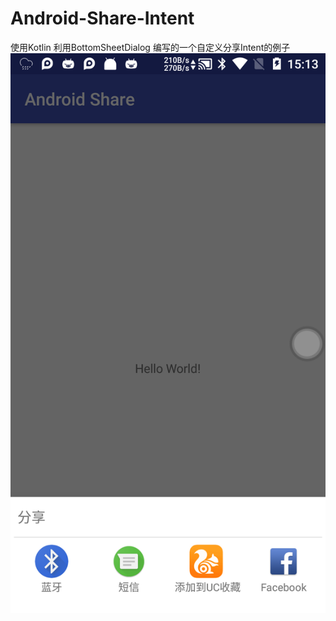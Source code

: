 # Android-Share-Intent
使用Kotlin 利用BottomSheetDialog 编写的一个自定义分享Intent的例子<br> 
![](https://github.com/SkyFlyTang/Android-Share-Intent/blob/master/png/1.png)  
